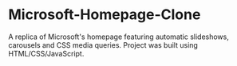 # Microsoft-Homepage-Clone
 A replica of Microsoft's homepage featuring automatic slideshows, carousels and CSS media queries. Project was built using HTML/CSS/JavaScript. 
